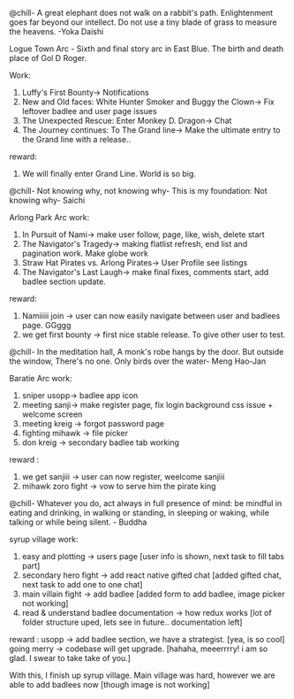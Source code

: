 @chill- A great elephant does not walk on a rabbit's path. Enlightenment goes far beyond our intellect. Do not use a tiny blade of grass to measure the heavens. -Yoka Daishi


Logue Town Arc -
Sixth and final story arc in East Blue. The birth and death place of Gol D Roger.

Work:
1. Luffy's First Bounty-> Notifications
2. New and Old faces: White Hunter Smoker and Buggy the Clown-> Fix leftover badlee and user page issues
3. The Unexpected Rescue: Enter Monkey D. Dragon-> Chat
4. The Journey continues: To The Grand line-> Make the ultimate entry to the Grand line with a release..

reward:
1. We will finally enter Grand Line. World is so big.



@chill- Not knowing why, not knowing why- This is my foundation: Not knowing why- Saichi

Arlong Park Arc work:
1. In Pursuit of Nami-> make user follow, page, like, wish, delete start
2. The Navigator's Tragedy-> making flatlist refresh, end list and pagination work. Make globe work
3. Straw Hat Pirates vs. Arlong Pirates-> User Profile see listings
4. The Navigator's Last Laugh-> make final fixes, comments start, add badlee section update.

reward: 
1. Namiiiii join -> user can now easily navigate between user and badlees page. GGggg
2. we get first bounty -> first nice stable release. To give other user to test.



@chill- In the meditation hall, A monk's robe hangs by the door. But outside the window, There's no one. Only birds over the water- Meng Hao-Jan

Baratie Arc work:
1. sniper usopp-> badlee app icon
2. meeting sanji-> make register page, fix login background css issue + welcome screen
3. meeting kreig -> forgot password page
4. fighting mihawk -> file picker
5. don kreig -> secondary badlee tab working

reward :
1. we get sanjiii -> user can now register, weelcome sanjiii
2. mihawk zoro fight -> vow to serve him the pirate king




@chill- Whatever you do, act always in full presence of mind: be mindful in eating and drinking, in walking or standing, in sleeping or waking, while talking or while being silent. - Buddha

syrup village work:
1. easy and plotting -> users page [user info is shown, next task to fill tabs part]
2. secondary hero fight -> add react native gifted chat [added gifted chat, next task to add one to one chat]
3. main villain fight -> add badlee [added form to add badlee, image picker not working]
4. read & understand badlee documentation -> how redux works [lot of folder structure uped, lets see in future.. documentation left]

reward :
usopp -> add badlee section, we have a strategist. [yea, is so cool]
going merry -> codebase will get upgrade. [hahaha, meeerrrry! i am so glad. I swear to take take of you.]


With this, I finish up syrup village. Main village was hard, however we are able to add badlees now [though image is not working]